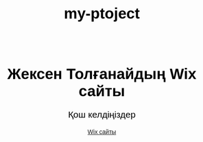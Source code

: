# my-ptoject
<html lang="kk">
<head>
    <meta charset="UTF-8">
    <meta name="viewport" content="width=device-width, initial-scale=1.0">
    <title>Жексен Толғанайдың сайты</title>
    <style>
        body {
            margin: 0;
            padding: 0;
            font-family: 'Arial', sans-serif;
            text-align: center;
            background: url('your-image.jpg') no-repeat center center fixed;
            background-size: cover;
            color: #000;
        }
        h1 {
            margin-top: 20%;
            font-size: 2.5em;
            font-weight: bold;
        }
        p {
            font-size: 1.5em;
            margin-bottom: 20px;
        }
        .buttons {
            display: flex;
            justify-content: center;
            gap: 15px;
        }
        .button {
            padding: 10px 20px;
            font-size: 1em;
            color: white;
            background-color: #6a5acd;
            border: none;
            border-radius: 5px;
            text-decoration: none;
            cursor: pointer;
            transition: background-color 0.3s ease;
        }
        .button:hover {
            background-color: #483d8b;
        }
    </style>
</head>
<body>
    <h1>Жексен Толғанайдың Wix сайты</h1>
    <p>Қош келдіңіздер</p>
    <div class="buttons">
        <a href="https://tolganai1207.wixsite.com/tolganai1"_blank">Wix сайты</a>
    </div>
</body>
